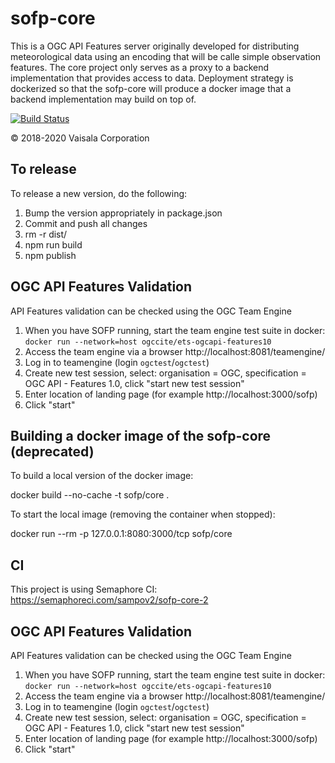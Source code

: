 # sofp-core

This is a OGC API Features server originally developed for distributing meteorological data using an encoding that will be calle simple observation features. The core project only serves as a proxy to a backend implementation that provides access to data. Deployment strategy is dockerized so that the sofp-core will produce a docker image that a backend implementation may build on top of.

[![Build Status](https://semaphoreci.com/api/v1/sampov2/sofp-core-2/branches/master/badge.svg)](https://semaphoreci.com/sampov2/sofp-core-2)

© 2018-2020 Vaisala Corporation

## To release

To release a new version, do the following:

1. Bump the version appropriately in package.json
2. Commit and push all changes
3. rm -r dist/
4. npm run build
5. npm publish

## OGC API Features Validation

API Features validation can be checked using the OGC Team Engine

1. When you have SOFP running, start the team engine test suite in docker: `docker run --network=host ogccite/ets-ogcapi-features10`
2. Access the team engine via a browser http://localhost:8081/teamengine/
3. Log in to teamengine (login `ogctest`/`ogctest`)
4. Create new test session, select: organisation = OGC, specification = OGC API - Features 1.0, click "start new test session"
5. Enter location of landing page (for example http://localhost:3000/sofp)
6. Click "start"


## Building a docker image of the sofp-core (deprecated)

To build a local version of the docker image:

  docker build --no-cache -t sofp/core .

To start the local image (removing the container when stopped):

  docker run --rm -p 127.0.0.1:8080:3000/tcp sofp/core

## CI

This project is using Semaphore CI: https://semaphoreci.com/sampov2/sofp-core-2

## OGC API Features Validation

API Features validation can be checked using the OGC Team Engine

1. When you have SOFP running, start the team engine test suite in docker: `docker run --network=host ogccite/ets-ogcapi-features10`
2. Access the team engine via a browser http://localhost:8081/teamengine/
3. Log in to teamengine (login `ogctest`/`ogctest`)
4. Create new test session, select: organisation = OGC, specification = OGC API - Features 1.0, click "start new test session"
5. Enter location of landing page (for example http://localhost:3000/sofp)
6. Click "start"

